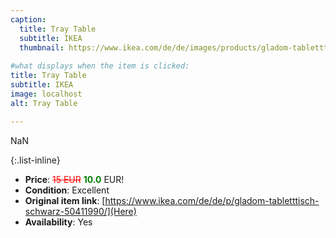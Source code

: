 ```yaml
---
caption:
  title: Tray Table
  subtitle: IKEA
  thumbnail: https://www.ikea.com/de/de/images/products/gladom-tabletttisch-schwarz__0567223_pe664991_s5.jpg
  
#what displays when the item is clicked:
title: Tray Table
subtitle: IKEA
image: localhost
alt: Tray Table

---
```

NaN

{:.list-inline} 
- **Price**: <span style="color:red"><del>15 EUR</del></span> <span style="color:green">**10.0**</span> EUR!
- **Condition**: Excellent
- **Original item link**: [https://www.ikea.com/de/de/p/gladom-tabletttisch-schwarz-50411990/](Here)
- **Availability**: Yes
